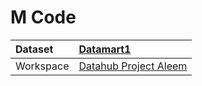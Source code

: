 



# M Code

|Dataset|[Datamart1](./../Datamart1.md)|
| :--- | :--- |
|Workspace|[Datahub Project Aleem](../../Workspaces/Datahub-Project-Aleem.md)|
